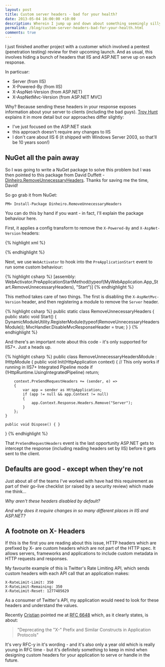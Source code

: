 ```yaml
---
layout: post
title: Custom server headers - bad for your health?
date: 2013-05-04 16:00:00 +10:00
description: Wherein I jump up and down about something seemingly silly
permalink: /blog/custom-server-headers-bad-for-your-health.html
comments: true
---
```


I just finished another project with a customer which involved a pentest (penetration testing) review for their upcoming launch. And as usual, this involves hiding a bunch of headers that IIS and ASP.NET serve up on each response.

In particuar:

 - Server (from IIS)
 - X-Powered-By (from IIS)
 - X-AspNet-Version (from ASP.NET)
 - X-AspNetMvc-Version (from ASP.NET MVC)

Why? Because sending these headers in your response exposes information about your server to clients (including the bad guys). [Troy Hunt](http://www.troyhunt.com/2012/02/shhh-dont-let-your-response-headers.html) explains it in more detail but our approaches differ slightly:

 - I've just focused on the ASP.NET stack
 - this approach doesn't require any changes to IIS
 - I don't care about IIS 6 (it shipped with Windows Server 2003, so that'll be 10 years soon!)

## NuGet all the pain away

So I was going to write a NuGet package to solve this problem but I was then pointed to this package from David Duffett - [Dinheiro.RemoveUnnecessaryHeaders](https://github.com/davidduffett/Dinheiro/tree/master/Dinheiro.RemoveUnnecessaryHeaders). Thanks for saving me the time, David!

So go grab it from NuGet:

    PM> Install-Package Dinheiro.RemoveUnnecessaryHeaders

You can do this by hand if you want - in fact, I'll explain the package behaviour here.

First, it applies a config transform to remove the `X-Powered-By` and `X-AspNet-Version` headers:

{% highlight xml %}
<?xml version="1.0" encoding="utf-8" ?>
<configuration>
  <system.web>
    <httpRuntime enableVersionHeader="false" />
  </system.web>
  <system.webServer>
    <httpProtocol>
      <customHeaders>
        <remove name="X-Powered-By" />
      </customHeaders>
    </httpProtocol>
  </system.webServer>
</configuration>
{% endhighlight %}

Next, we use `WebActivator` to hook into the `PreApplicationStart` event to run some custom behaviour:

{% highlight csharp %}
[assembly: WebActivator.PreApplicationStartMethod(typeof(MyWebApplication.App_Start.RemoveUnnecessaryHeaders), "Start")]
{% endhighlight %}

This method takes care of two things. The first is disabling the `X-AspNetMvc-Version` header, and then registering a module to remove the `Server` header.

{% highlight csharp %}
public static class RemoveUnnecessaryHeaders
{
    public static void Start()
    {
        DynamicModuleUtility.RegisterModule(typeof(RemoveUnnecessaryHeadersModule));
        MvcHandler.DisableMvcResponseHeader = true;
    }
}
{% endhighlight %}

And there's an important note about this code - it's only supported for IIS7+. Just a heads up.

{% highlight csharp %}
public class RemoveUnnecessaryHeadersModule : IHttpModule
{
    public void Init(HttpApplication context)
    {
        // This only works if running in IIS7+ Integrated Pipeline mode
        if (!HttpRuntime.UsingIntegratedPipeline) return;

        context.PreSendRequestHeaders += (sender, e) =>
        {
            var app = sender as HttpApplication;
            if (app != null && app.Context != null)
            {
                app.Context.Response.Headers.Remove("Server");
            }
        };
    }

    public void Dispose() { }
}
{% endhighlight %}

That `PreSendRequestHeaders` event is the last opportunity ASP.NET gets to intercept the response (including reading headers set by IIS) before it gets sent to the client.

## Defaults are good - except when they're not

Just about all of the teams I've worked with have had this requirement as part of their go-live checklist (or raised by a security review) which made me think...

*Why aren't these headers disabled by default?*

*And why does it require changes in so many different places in IIS and ASP.NET?*

## A footnote on X- Headers

If this is the first you are reading about this issue, HTTP headers which are prefixed by X- are custom headers which are not part of the HTTP spec. It allows servers, frameworks and applications to include custom metadata in HTTP requests and responses.

My favourite example of this is Twitter's Rate Limiting API, which sends custom headers with each API call that an application makes:

    X-RateLimit-Limit: 350
    X-RateLimit-Remaining: 350
    X-RateLimit-Reset: 1277485629

As a consumer of Twitter's API, my application would need to look for these headers and understand the values.

Recently [Cristian](http://cprieto.com) pointed me at [RFC 6648](http://tools.ietf.org/html/rfc6648) which, as it clearly states, is about:

> "Deprecating the "X-" Prefix and Similar Constructs in Application Protocols"

It's very RFC-y in it's wording - and it's also only a year old which is really young in RFC time - but it's definitely something to keep in mind when designing custom headers for your application to serve or handle in the future.
